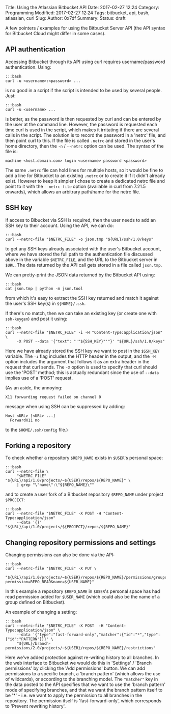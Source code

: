 Title: Using the Atlassian Bitbucket API
Date: 2017-02-27 12:24
Category: Programming
Modified: 2017-02-27 12:24
Tags: bitbucket, api, bash, atlassian, curl
Slug: 
Author: 0x7df
Summary: 
Status: draft

A few pointers / examples for using the Bitbucket Server API (the API syntax
for Bitbucket Cloud might differ in some cases).

## API authentication

Accessing Bitbucket through its API using curl requires username/password
authentication. Using:

    :::bash
    curl -u <username>:<password> ...

is no good in a script if the script is intended to be used by several people.
Just:

    :::bash
    curl -u <username> ...

is better, as the password is then requested by curl and can be entered
by the user at the command line. However, the password is requested each time
curl is used in the script, which makes it irritating if there are several
calls in the script. The
solution is to record the password in a 'netrc' file, and then point curl to
this. If the file is called `.netrc` and stored in the user's home directory,
then the `-n` / `--netrc` option can be used. The syntax of the file is:

    machine <host.domain.com> login <username> password <password>

The same `.netrc` file can hold lines for multiple hosts, so it would be fine
to add a line for Bitbucket to an existing `.netrc` or to create it if it
didn't already exist. However to keep it simpler I chose to create a dedicated
netrc file and point to it with the `--netrc-file` option (available in curl
from 7.21.5 onwards), which allows an arbitrary path/name for the netrc file.

## SSH key

If access to Bibucket via SSH is required, then the user needs to add an SSH
key to their account. Using the API, we can do:

    :::bash
    curl --netrc-file "$NETRC_FILE" -o json.tmp "${URL}/ssh/1.0/keys"

to get any SSH keys already associated with the user's Bitbucket account,
where we have stored the full path to the authentication file discussed above
in the variable `$NETRC_FILE`, and the URL to the Bitbucket server in `$URL`.
The data returned by the API call gets stored in a file called `json.tmp`.

We can pretty-print the JSON data returned by the Bitbucket API using:

    :::bash
    cat json.tmp | python -m json.tool
    
from which it's easy to extract the SSH key returned and match it against the
user's SSH key(s) in `${HOME}/.ssh`.
    
If there's no match, then we can take an existing key (or create one with
`ssh-keygen`) and post it using:

    :::bash
    curl --netrc-file "$NETRC_FILE" -i -H "Content-Type:application/json" \
         -X POST --data '{"text": "'"${SSH_KEY}"'"}' "${URL}/ssh/1.0/keys"

Here we have already stored the SSH key we want to post in the `$SSH_KEY`
variable. The `-i` flag includes the HTTP header in the output, and the `-H`
option includes the argument that follows it as an extra header in the request
that curl sends. The `-X` option is used to specify that curl should use the
'POST' method; this is actually redundant since the use of `--data` implies
use of a 'POST' request.

(As an aside, the annoying:

    X11 forwarding request failed on channel 0

message when using SSH can be suppressed by adding:

    Host <URL> [<URL> ...]
      ForwardX11 no

to the `$HOME/.ssh/config` file.)

## Forking a repository

To check whether a repository `$REPO_NAME` exists in `$USER`'s personal space:

    :::bash
    curl --netrc-file \
         "$NETRC_FILE" "${URL}/api/1.0/projects/~${USER}/repos/${REPO_NAME}" \
         | grep "\"name\":\"${REPO_NAME}\""

and to create a user fork of a Bitbucket repository `$REPO_NAME` under project
`$PROJECT`:

    :::bash
    curl --netrc-file "$NETRC_FILE" -X POST -H "Content-Type:application/json"
         --data '{}' "${URL}/api/1.0/projects/${PROJECT}/repos/${REPO_NAME}"

## Changing repository permissions and settings

Changing permissions can also be done via the API:

    :::bash
    curl --netrc-file "$NETRC_FILE" -X PUT \
         "${URL}/api/1.0/projects/~${USER}/repos/${REPO_NAME}/permissions/groups?permission=REPO_READ&name=${USER_NAME}"

In this example a repository `$REPO_NAME` in `$USER`'s personal space has had
read permission added for `$USER_NAME` (which could also be the name of a
group defined on Bitbucket).

An example of changing a setting:

    :::bash
    curl --netrc-file "$NETRC_FILE" -X POST  -H "Content-Type:application/json" \
         --data '{"type":"fast-forward-only","matcher":{"id":"*","type":{"id":"PATTERN"}}}' \
         "${URL}/branch-permissions/2.0/projects/~${USER}/repos/${REPO_NAME}/restrictions"

Here we've added protection against re-writing history to all branches. In
the web interface to Bitbucket we would do this in 'Settings' / 'Branch
permissions' by clicking the 'Add permissions' button. We can add permissions
to a specific branch, a 'branch pattern' (which allows the use of wildcards),
or according to the branching model. The `"matcher"` key in the data posted to
the API specifies that we want to use the 'branch pattern' mode of specifying
branches, and that we want the branch pattern itself to be '*' - i.e. we want
to apply the permission to all branches in the repository. The permission
itself is 'fast-forward-only', which corresponds to 'Prevent rewriting
history'.

